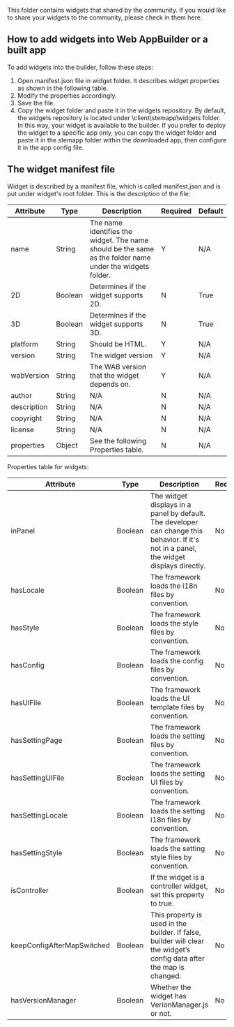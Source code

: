 
This folder contains widgets that shared by the community. If you would like to share your widgets to the community, please check in them here.  

## How to add widgets into Web AppBuilder or a built app
To add widgets into the builder, follow these steps:

1. Open manifest.json file in widget folder. It describes widget properties as shown in the following table.
2. Modify the properties accordingly.
3. Save the file.
4. Copy the widget folder and paste it in the widgets repository. By default, the widgets repository is located under \client\stemapp\widgets folder. In this way, your widget is available to the builder. If you prefer to deploy the widget to a specific app only, you can copy the widget folder and paste it in the stemapp folder within the downloaded app, then configure it in the app config file.

## The widget manifest file
Widget is described by a manifest file, which is called manifest.json and is put under widget's root folder. This is the description of the file:


Attribute | Type | Description | Required | Default 
----------|------|-------------|----------|----------
name      | String | The name identifies the widget. The name should be the same as the folder name under the widgets folder. | Y | N/A 
2D        | Boolean| Determines if the widget supports 2D.  | N | True 
3D        | Boolean| Determines if the widget supports 3D.  | N | True
platform  | String | Should be HTML.                        | Y | N/A 
version   | String | The widget version                     | Y | N/A 
wabVersion| String | The WAB version that the widget depends on. | Y | N/A 
author    | String | N/A                                    | N | N/A 
description| String | N/A                                   | N | N/A 
copyright | String | N/A                                    | N | N/A 
license   | String | N/A                                    | N | N/A 
properties| Object | See the following Properties table.    | N | N/A

Properties table for widgets:

Attribute | Type | Description | Required | Default
----------|------|-------------|----------|---------
inPanel         |Boolean       | The widget displays in a panel by default. The developer can change this behavior. If it's not in a panel, the widget displays directly.            | No | true 
hasLocale       | Boolean | The framework loads the i18n files by convention.   | No | true 
hasStyle        | Boolean | The framework loads the style files by convention.  | No | true 
hasConfig       | Boolean | The framework loads the config files by convention. | No | true 
hasUIFile       | Boolean | The framework loads the UI template files by convention. | No | true 
hasSettingPage  | Boolean | The framework loads the setting files by convention. | No | true 
hasSettingUIFile| Boolean | The framework loads the setting UI files by convention. | No | true 
hasSettingLocale| Boolean | The framework loads the setting i18n files by convention. | No | true 
hasSettingStyle | Boolean | The framework loads the setting style files by convention. | No | true 
isController    | Boolean | If the widget is a controller widget, set this property to true. | No | false |
keepConfigAfterMapSwitched | Boolean | This property is used in the builder. If false, builder will clear the widget’s config data after the map is changed. | No | true 
hasVersionManager | Boolean | Whether the widget has VerionManager.js or not. | No | false 
